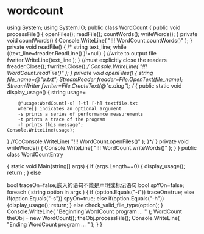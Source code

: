 wordcount
=========
using System;
using System.IO;
public class WordCount
{
public void processFile()
{
openFiles();
readFile();
countWords();
writeWords();
}
private void countWords()
{
Console.WriteLine( "!!! WordCount.countWords()" );
}
private void readFile()
{
/*  string text_line;
	while ((text_line=freader.ReadLine() )!=null)
	{
		//write to output file
		fwriter.WriteLine(text_line );
	}
	//must explicitly close the readers
	freader.Close();
	fwrriter.Close();*/
Console.WriteLine( "!!! WordCount.readFile()" );
}
private void openFiles()
{
  string file_name=@"a.txt";
 StreamReader freader=File.OpenText(file_name);
 StreamWriter fwriter=File.CreateText(@"a.diag");
/* {
	 public static void display_usage()
	{
	string usage=

		@"usage:WordCount[-s] [-t] [-h] textfile.txt
		where[] indicates an optional argument
		-s prints a series of performance measurements
		-t prints a trace of the program
		-h prints this message";
	Console.WriteLine(usage);
}
//CoConsole.WriteLine( "!!! WordCount.openFiles()" );
}*/
}
private void writeWords()
{
Console.WriteLine( "!!! WordCount.writeWords()" );
}
}
 public class WordCountEntry

{
   static void Main(string[] args)
  { 
    if (args.Length==0)
   {
    display_usage();
    return ; 
    }
    else

bool traceOn=false;嵌入的语句不能是声明或标记语句
bool spYOn=false;
foreach ( string option in args )
{
  if (option.Equals("-t"))
      traceOn=true;
else
if(option.Equals("-s"))
spyOn=true;
else
if(option.Equals("-h"))
{display_usage();
	return;
}
else
check_valid_file_type(option);
}
Console.WriteLine( "Beginning WordCount program ... " );
WordCount theObj = new WordCount();
theObj.processFile();
Console.WriteLine( "Ending WordCount program ... " );
}
}